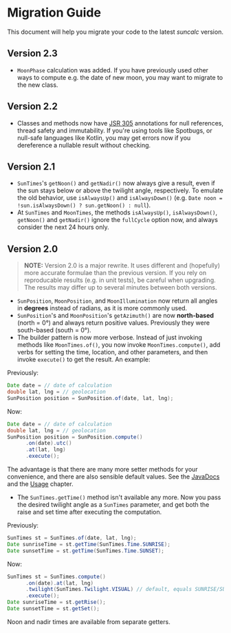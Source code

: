 # Migration Guide

This document will help you migrate your code to the latest _suncalc_ version.

## Version 2.3

* `MoonPhase` calculation was added. If you have previously used other ways to compute e.g. the date of new moon, you may want to migrate to the new class.

## Version 2.2

* Classes and methods now have [JSR 305](https://jcp.org/en/jsr/detail?id=305) annotations for null references, thread safety and immutability. If you're using tools like Spotbugs, or null-safe languages like Kotlin, you may get errors now if you dereference a nullable result without checking.

## Version 2.1

* `SunTimes`'s `getNoon()` and `getNadir()` now always give a result, even if the sun stays below or above the twilight angle, respectively. To emulate the old behavior, use `isAlwaysUp()` and `isAlwaysDown()` (e.g. `Date noon = !sun.isAlwaysDown() ? sun.getNoon() : null`).
* At `SunTimes` and `MoonTimes`, the methods `isAlwaysUp()`, `isAlwaysDown()`, `getNoon()` and `getNadir()` ignore the `fullCycle` option now, and always consider the next 24 hours only.

## Version 2.0

> **NOTE:** Version 2.0 is a major rewrite. It uses different and (hopefully) more accurate formulae than the previous version. If you rely on reproducable results (e.g. in unit tests), be careful when upgrading. The results may differ up to several minutes between both versions.

* `SunPosition`, `MoonPosition`, and `MoonIllumination` now return all angles in **degrees** instead of radians, as it is more commonly used.
* `SunPosition`'s and `MoonPosition`'s `getAzimuth()` are now **north-based** (north = 0°) and always return positive values. Previously they were south-based (south = 0°).
* The builder pattern is now more verbose. Instead of just invoking methods like `MoonTimes.of()`, you now invoke `MoonTimes.compute()`, add verbs for setting the time, location, and other parameters, and then invoke `execute()` to get the result. An example:

Previously:

```java
Date date = // date of calculation
double lat, lng = // geolocation
SunPosition position = SunPosition.of(date, lat, lng);
```

Now:

```java
Date date = // date of calculation
double lat, lng = // geolocation
SunPosition position = SunPosition.compute()
      .on(date).utc()
      .at(lat, lng)
      .execute();
```

The advantage is that there are many more setter methods for your convenience, and there are also sensible default values. See the [JavaDocs](./apidocs/index.html) and the [Usage](usage.html) chapter.

* The `SunTimes.getTime()` method isn't available any more. Now you pass the desired twilight angle as a `SunTimes` parameter, and get both the raise and set time after executing the computation.

Previously:

```java
SunTimes st = SunTimes.of(date, lat, lng);
Date sunriseTime = st.getTime(SunTimes.Time.SUNRISE);
Date sunsetTime = st.getTime(SunTimes.Time.SUNSET);
```

Now:

```java
SunTimes st = SunTimes.compute()
      .on(date).at(lat, lng)
      .twilight(SunTimes.Twilight.VISUAL) // default, equals SUNRISE/SUNSET
      .execute();
Date sunriseTime = st.getRise();
Date sunsetTime = st.getSet();
```

Noon and nadir times are available from separate getters.
